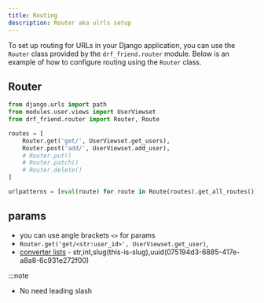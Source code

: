 ```yaml
---
title: Routing
description: Router aka ulrls setup
---
```


To set up routing for URLs in your Django application, you can use the `Router` class provided by the `drf_friend.router` module. Below is an example of how to configure routing using the `Router` class.

## Router

```python title="moduels/{module_name}/urls.py"
from django.urls import path 
from modules.user.views import UserViewset
from drf_friend.router import Router, Route

routes = [
    Router.get('get/', UserViewset.get_users),
    Router.post('add/', UserViewset.add_user),
    # Router.put()
    # Router.patch()
    # Router.delete()
]

urlpatterns = [eval(route) for route in Route(routes).get_all_routes()]

```

## params
* you can use angle brackets `<>` for params
* `Router.get('get/<str:user_id>', UserViewset.get_user)`,
* [converter lists](https://docs.djangoproject.com/en/5.0/topics/http/urls/#path-converters) - str,int,slug(this-is-slug),uuid(075194d3-6885-417e-a8a8-6c931e272f00)

:::note
* No need leading slash